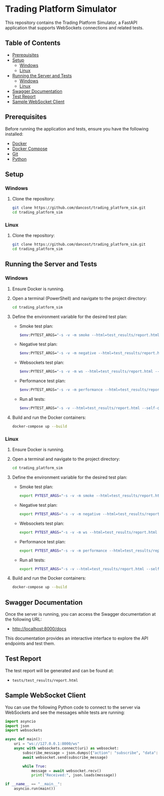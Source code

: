 # Trading Platform Simulator

This repository contains the Trading Platform Simulator, a FastAPI application that supports WebSockets connections and related tests.
## Table of Contents
- [Prerequisites](#prerequisites)
- [Setup](#setup)
  - [Windows](#windows)
  - [Linux](#linux)
- [Running the Server and Tests](#running-the-server-and-tests)
  - [Windows](#windows-1)
  - [Linux](#linux)
- [Swagger Documentation](#swagger-documentation)
- [Test Report](#test-report)
- [Sample WebSocket Client](#sample-websocket-client)

## Prerequisites

Before running the application and tests, ensure you have the following installed:

- [Docker](https://www.docker.com/get-started)
- [Docker Compose](https://docs.docker.com/compose/install/)
- [Git](https://git-scm.com/)
- [Python](https://www.python.org/downloads/)

## Setup

### Windows

1. Clone the repository:
    ```sh
    git clone https://github.com/dancost/trading_platform_sim.git
    cd trading_platform_sim
    ```

### Linux

1. Clone the repository:
    ```sh
    git clone https://github.com/dancost/trading_platform_sim.git
    cd trading_platform_sim
    ```

## Running the Server and Tests

### Windows

1. Ensure Docker is running.
2. Open a terminal (PowerShell) and navigate to the project directory:
    ```sh
    cd trading_platform_sim
    ```

3. Define the environment variable for the desired test plan:

    - Smoke test plan:
        ```sh
        $env:PYTEST_ARGS="-s -v -m smoke --html=test_results/report.html --self-contained-html --capture=sys"
        ```

    - Negative test plan:
        ```sh
        $env:PYTEST_ARGS="-s -v -m negative --html=test_results/report.html --self-contained-html --capture=sys"
        ```

    - Websockets test plan:
        ```sh
        $env:PYTEST_ARGS="-s -v -m ws --html=test_results/report.html --self-contained-html --capture=sys"
        ```

    - Performance test plan:
        ```sh
        $env:PYTEST_ARGS="-s -v -m performance --html=test_results/report.html --self-contained-html --capture=sys"
        ```

    - Run all tests:
        ```sh
        $env:PYTEST_ARGS="-s -v --html=test_results/report.html --self-contained-html --capture=sys"
        ```

4. Build and run the Docker containers:
    ```sh
    docker-compose up --build
    ```

### Linux

1. Ensure Docker is running.
2. Open a terminal and navigate to the project directory:
    ```sh
    cd trading_platform_sim
    ```

3. Define the environment variable for the desired test plan:

    - Smoke test plan:
        ```sh
        export PYTEST_ARGS="-s -v -m smoke --html=test_results/report.html --self-contained-html --capture=sys"
        ```

    - Negative test plan:
        ```sh
        export PYTEST_ARGS="-s -v -m negative --html=test_results/report.html --self-contained-html --capture=sys"
        ```

    - Websockets test plan:
        ```sh
        export PYTEST_ARGS="-s -v -m ws --html=test_results/report.html --self-contained-html --capture=sys"
        ```

    - Performance test plan:
        ```sh
        export PYTEST_ARGS="-s -v -m performance --html=test_results/report.html --self-contained-html --capture=sys"
        ```

    - Run all tests:
        ```sh
        export PYTEST_ARGS="-s -v --html=test_results/report.html --self-contained-html --capture=sys"
        ```

4. Build and run the Docker containers:
    ```sh
    docker-compose up --build
    ```

## Swagger Documentation

Once the server is running, you can access the Swagger documentation at the following URL:

- [http://localhost:8000/docs](http://localhost:8000/docs)

This documentation provides an interactive interface to explore the API endpoints and test them.

## Test Report

The test report will be generated and can be found at:

- `tests/test_results/report.html`

## Sample WebSocket Client

You can use the following Python code to connect to the server via WebSockets and see the messages while tests are running:

```python
import asyncio
import json
import websockets

async def main():
    uri = "ws://127.0.0.1:8000/ws"
    async with websockets.connect(uri) as websocket:
        subscribe_message = json.dumps({"action": "subscribe", "data": {"channel": "all"}})
        await websocket.send(subscribe_message)

        while True:
            message = await websocket.recv()
            print("Received:", json.loads(message))

if __name__ == "__main__":
    asyncio.run(main())
